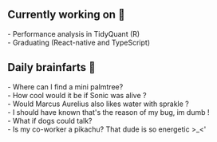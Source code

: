 <h2>Currently working on 🌺</h2>
- Performance analysis in TidyQuant (R)<br>
- Graduating (React-native and TypeScript)
<br>
<h2>Daily brainfarts 👀</h2>  
- Where can I find a mini palmtree?<br>
- How cool would it be if Sonic was alive ? <br>
- Would Marcus Aurelius also likes water with sprakle ?<br>
- I should have known that's the reason of my bug, im dumb ! <br>
- What if dogs could talk? <br>
- Is my co-worker a pikachu? That dude is so energetic >_<'<br>
